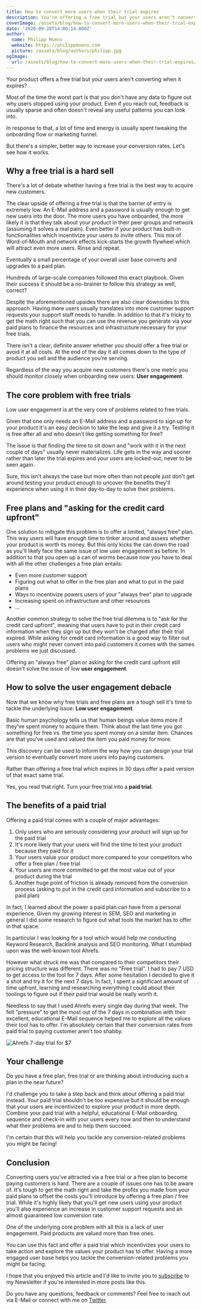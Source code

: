 ```yaml
---
title: How to convert more users when their trial expires
description: You're offering a free trial but your users aren't converting? Learn what trick you can use to boost your conversion rates and turn free users into paying customers.
coverImage: /assets/blog/how-to-convert-more-users-when-their-trial-expires/cover.jpg
date: '2020-09-28T14:00:14.000Z'
author:
  name: Philipp Muens
  website: https://philippmuens.com
  picture: /assets/blog/authors/philipp.jpg
ogImage:
  url: /assets/blog/how-to-convert-more-users-when-their-trial-expires/cover.jpg
---
```


Your product offers a free trial but your users aren't converting when it expires?

Most of the time the worst part is that you don't have any data to figure out why users stopped using your product. Even if you reach out, feedback is usually sparse and often doesn't reveal any useful patterns you can look into.

In response to that, a lot of time and energy is usually spent tweaking the onboarding flow or marketing funnel.

But there's a simpler, better way to increase your conversion rates. Let's see how it works.

## Why a free trial is a hard sell

There's a lot of debate whether having a free trial is the best way to acquire new customers.

The clear upside of offering a free trial is that the barrier of entry is extremely low. An E-Mail address and a password is usually enough to get new users into the door. The more users you have onboarded, the more likely it is that they talk about your product in their peer groups and network (assuming it solves a real pain). Even better if your product has built-in functionalities which incentivize your users to invite others. This mix of Word-of-Mouth and network effects kick-starts the growth flywheel which will attract even more users. Rinse and repeat.

Eventually a small percentage of your overall user base converts and upgrades to a paid plan.

Hundreds of large-scale companies followed this exact playbook. Given their success it should be a no-brainer to follow this strategy as well, correct?

Despite the aforementioned upsides there are also clear downsides to this approach. Having more users usually translates into more customer support requests your support staff needs to handle. In addition to that it's tricky to get the math right such that you can use the revenue you generate via your paid plans to finance the resources and infrastructure necessary for your free trials.

There isn't a clear, definite answer whether you should offer a free trial or avoid it at all costs. At the end of the day it all comes down to the type of product you sell and the audience you're serving.

Regardless of the way you acquire new customers there's one metric you should monitor closely when onboarding new users: **User engagement**.

## The core problem with free trials

Low user engagement is at the very core of problems related to free trials.

Given that one only needs an E-Mail address and a password to sign up for your product it's an easy decision to take the leap and give it a try. Testing it is free after all and who doesn't like getting something for free?

The issue is that finding the time to sit down and "work with it in the next couple of days" usually never materializes. Life gets in the way and sooner rather than later the trial expires and your users are locked-out, never to be seen again.

Sure, this isn't always the case but more often than not people just don't get around testing your product enough to uncover the benefits they'll experience when using it in their day-to-day to solve their problems.

## Free plans and "asking for the credit card upfront"

One solution to mitigate this problem is to offer a limited, "always free" plan. This way users will have enough time to tinker around and assess whether your product is worth its money. But this only kicks the can down the road as you'll likely face the same issue of low user engagement as before. In addition to that you open up a can of worms because now you have to deal with all the other challenges a free plan entails:

- Even more customer support
- Figuring out what to offer in the free plan and what to put in the paid plans
- Ways to incentivize powers users of your "always free" plan to upgrade
- Increasing spent on infrastructure and other resources
- ...

Another common strategy to solve the free trial dilemma is to "ask for the credit card upfront", meaning that users have to put in their credit card information when they sign up but they won't be charged after their trial expired. While asking for credit card information is a good way to filter out users who might never convert into paid customers it comes with the sames problems we just discussed.

Offering an "always free" plan or asking for the credit card upfront still doesn't solve the issue of low **user engagement**.

## How to solve the user engagement debacle

Now that we know why free trials and free plans are a tough sell it's time to tackle the underlying issue: **Low user engagement**.

Basic human psychology tells us that human beings value items more if they've spent money to acquire them. Think about the last time you got something for free vs. the time you spent money on a similar item. Chances are that you've used and valued the item you paid money for more.

This discovery can be used to inform the way how you can design your trial version to eventually convert more users into paying customers.

Rather than offering a free trial which expires in 30 days offer a paid version of that exact same trial.

Yes, you read that right. Turn your free trial into a **paid trial**.

## The benefits of a paid trial

Offering a paid trial comes with a couple of major advantages:

1. Only users who are seriously considering your product will sign up for the paid trial
1. It's more likely that your users will find the time to test your product because they paid for it
1. Your users value your product more compared to your competitors who offer a free plan / free trial
1. Your users are more committed to get the most value out of your product during the trial
1. Another huge point of friction is already removed from the conversion process (asking to put in the credit card information and subscribe to a paid plan)

In fact, I learned about the power a paid plan can have from a personal experience. Given my growing interest in SEM, SEO and marketing in general I did some research to figure out what tools the market has to offer in that space.

In particular I was looking for a tool which would help me conducting Keyword Research, Backlink analysis and SEO monitoring. What I stumbled upon was the well-known tool Ahrefs.

However what struck me was that compared to their competitors their pricing structure was different. There was no "Free trial". I had to pay 7 USD to get access to the tool for 7 days. After some hesitation I decided to give it a shot and try it for the next 7 days. In fact, I spent a significant amount of time upfront, learning and researching everything I could about their toolings to figure out if their paid trial would be really worth it.

Needless to say that I used Ahrefs every single day during that week. The felt "pressure" to get the most out of the 7 days in combination with their excellent, educational E-Mail sequence helped me to explore all the values their tool has to offer. I'm absolutely certain that their conversion rates from paid trial to paying customer aren't too shabby.

![Ahrefs 7-day trial for $7](/assets/blog/how-to-convert-more-users-when-their-trial-expires/ahrefs-trial.png)

## Your challenge

Do you have a free plan, free trial or are thinking about introducing such a plan in the near future?

I'd challenge you to take a step back and think about offering a paid trial instead. Your paid trial shouldn't be too expensive but it should be enough that your users are incentivized to explore your product in more depth. Combine your paid trial with a helpful, educational E-Mail onboarding sequence and check-in with your users every now and then to understand what their problems are and to help them succeed.

I'm certain that this will help you tackle any conversion-related problems you might be facing!

## Conclusion

Converting users you've attracted via a free trial or a free plan to become paying customers is hard. There are a couple of issues one has to be aware of. It's tough to get the math right and take the profits you made from your paid plans to offset the costs you'll introduce by offering a free plan / free trial. While it's highly likely that you'll get new users using your product you'll also experience an increase in customer support requests and an almost guaranteed low conversion rate.

One of the underlying core problem with all this is a lack of user engagement. Paid products are valued more than free ones.

You can use this fact and offer a paid trial which incentivizes your users to take action and explore the values your product has to offer. Having a more engaged user base helps you tackle the conversion-related problems you might be facing.

I hope that you enjoyed this article and I'd like to invite you to [subscribe](/subscribe) to my Newsletter if you're interested in more posts like this.

Do you have any questions, feedback or comments? Feel free to reach out via E-Mail or connect with me on [Twitter](https://twitter.com/pmmuens).
